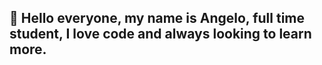 ## 👋 Hello everyone, my name is Angelo, full time student, I love code and always looking to learn more.

<!--
**ElGoTa-sa/ElGota-sa** is a ✨ _special_ ✨ repository because its `README.md` (this file) appears on your GitHub profile.


